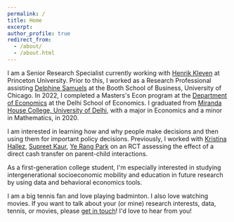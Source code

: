 ```yaml
---
permalink: /
title: Home
excerpt:
author_profile: true
redirect_from: 
  - /about/
  - /about.html
---
```


I am a Senior Research Specialist currently working with [Henrik Kleven](https://www.henrikkleven.com/) at Princeton University. Prior to this, I worked as a Research Professional assisting [Delphine Samuels](https://www.chicagobooth.edu/faculty/directory/s/delphine-samuels) at the Booth School of Business, University of Chicago. In 2022, I completed a Masters's Econ program at the [Department of Economics](https://econdse.org/) at the Delhi School of Economics. I graduated from [Miranda House College, University of Delhi](https://www.mirandahouse.ac.in/), with a major in Economics and a minor in Mathematics, in 2020. 

I am interested in learning how and why people make decisions and then using them for important policy decisions. Previously, I worked with [Kristina Hallez](https://cega.berkeley.edu/user-type/staff/#kristina-hallez), [Supreet Kaur](https://www.supreetkaur.com/), [Ye Rang Park](https://lcdlab.berkeley.edu/people/) on an RCT assessing the effect of a direct cash transfer on parent-child interactions.

As a first-generation college student, I'm especially interested in studying intergenerational socioeconomic mobility and education in future research by using data and behavioral economics tools.

I am a big tennis fan and love playing badminton. I also love watching movies. If you want to talk about your (or mine) research interests, data, tennis, or movies, please [get in touch](mailto:aartim@mit.edu)! I'd love to hear from you!
